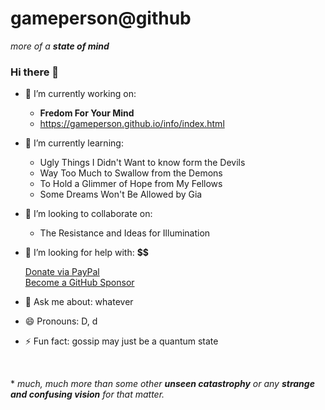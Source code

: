 # gameperson@github

*more of a **state of mind***

### Hi there 👋
- 🔭 I’m currently working on:
  - **Fredom For Your Mind**
  -  https://gameperson.github.io/info/index.html

- 🌱 I’m currently learning:
  - Ugly Things I Didn't Want to know form the Devils
  - Way Too Much to Swallow from the Demons
  - To Hold a Glimmer of Hope from My Fellows
  - Some Dreams Won't Be Allowed by Gia

- 👯 I’m looking to collaborate on:
  - The Resistance and Ideas for Illumination
  
- 🤔 I’m looking for help with: **$$**
 
  [Donate via PayPal](https://www.paypal.biz/gameperson)  
  [Become a GitHub Sponsor](https://github.com/sponsors/gameperson)

- 💬 Ask me about: whatever
- 😄 Pronouns: D, d
- ⚡ Fun fact: gossip may just be a quantum state

<br>

 \* *much, much more than some other **unseen catastrophy** or any **strange and confusing vision** for that matter.*
